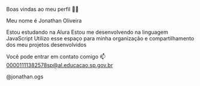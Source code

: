 Boas vindas ao meu perfil 💙💙

Meu nome é Jonathan Oliveira

Estou estudando na Alura
Estou me desenvolvendo na linguagem JavaScript
Utilizo esse espaço para minha organização e compartilhamento dos meu projetos desenvolvidos

Você pode entrar em contato comigo 📫
00001111382578sp@al.educacao.sp.gov.br

@jonathan.ogs
